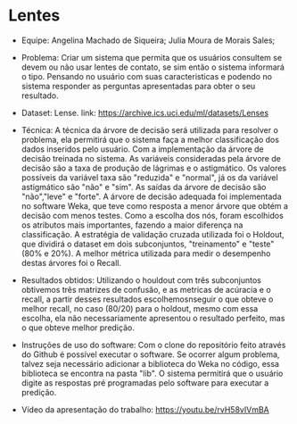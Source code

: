 # Lentes
* Equipe: Angelina Machado de Siqueira; Julia Moura de Morais Sales;
* Problema: Criar um sistema que permita que os usuários consultem se devem ou não usar lentes de contato, se sim então o sistema informará o tipo. Pensando no usuário com suas caracteristicas e podendo no sistema responder as perguntas apresentadas para  obter o seu resultado.
* Dataset: Lense. link: https://archive.ics.uci.edu/ml/datasets/Lenses
* Técnica: A técnica da árvore de decisão será utilizada para resolver o problema, ela permitirá que o sistema faça a melhor classificação dos dados inseridos pelo usuário. Com a implementação da árvore de decisão treinada no sistema. As variáveis consideradas pela árvore de decisão são a taxa de produção de lágrimas e o astigmático. Os valores possíveis da variável taxa são "reduzida" e "normal", já os da variável astigmático são "não" e "sim". As saídas da árvore de decisão são "não","leve" e "forte". A árvore de decisão adequada foi implementada no software Weka, que teve como resposta a menor árvore que obtém a decisão com menos testes. Como a escolha dos nós, foram escolhidos os atributos mais importantes, fazendo a maior diferença na classificação. A estratégia de validação cruzada utilizada foi o Holdout, que dividirá o dataset em dois subconjuntos, "treinamento" e "teste" (80% e 20%). A melhor métrica utilizada para medir o desempenho destas árvores foi o Recall.
* Resultados obtidos: Utilizando o houldout com três subconjuntos obtivemos três matrizes de confusão, e as metricas de acúracia e o recall, a partir desses resultados escolhemosnseguir o que obteve o melhor recall, no caso (80/20) para o holdout, mesmo com essa escolha, ela não necessariamente apresentou o resultado perfeito, mas o que obteve melhor predição.
* Instruções de uso do software: Com o clone do repositório feito através do Github é possível executar o software. Se ocorrer algum problema, talvez seja necessário adicionar a biblioteca do Weka no código, essa biblioteca se encontra na pasta "lib". O sistema permitirá que o usuário digite as respostas pré programadas pelo software para executar a predição. 
  
 * Vídeo da apresentação do trabalho: https://youtu.be/rvH58vIVmBA

